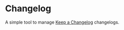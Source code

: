 # Changelog

A simple tool to manage [Keep a Changelog] changelogs.

[Keep a Changelog]: https://keepachangelog.com/en/1.1.0
